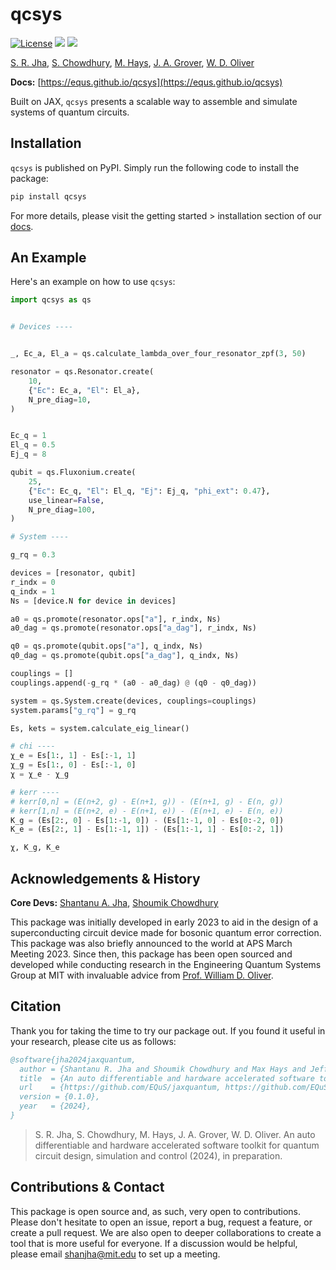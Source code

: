 # qcsys

[![License](https://img.shields.io/github/license/EQuS/qcsys.svg?style=popout-square)](https://opensource.org/license/apache-2-0) [![](https://img.shields.io/github/release/EQuS/qcsys.svg?style=popout-square)](https://github.com/EQuS/qcsys/releases) [![](https://img.shields.io/pypi/dm/qcsys.svg?style=popout-square)](https://pypi.org/project/qcsys/)

[S. R. Jha](https://github.com/Phionx), [S. Chowdhury](https://github.com/shoumikdc), [M. Hays](https://scholar.google.com/citations?user=06z0MjwAAAAJ), [J. A. Grover](https://scholar.google.com/citations?user=igewch8AAAAJ), [W. D. Oliver](https://scholar.google.com/citations?user=4vNbnqcAAAAJ&hl=en)


**Docs:** [https://equs.github.io/qcsys](https://equs.github.io/qcsys)

Built on JAX,  `qcsys` presents a scalable way to assemble and simulate systems of quantum circuits. 

## Installation

`qcsys` is published on PyPI. Simply run the following code to install the package:


```bash
pip install qcsys
```

For more details, please visit the getting started > installation section of our [docs](https://equs.github.io/qcsys/getting_started/installation.html).

## An Example

Here's an example on how to use `qcsys`:

```python
import qcsys as qs


# Devices ----


_, Ec_a, El_a = qs.calculate_lambda_over_four_resonator_zpf(3, 50)

resonator = qs.Resonator.create(
    10,
    {"Ec": Ec_a, "El": El_a},
    N_pre_diag=10,
)


Ec_q = 1
El_q = 0.5
Ej_q = 8

qubit = qs.Fluxonium.create(
    25,
    {"Ec": Ec_q, "El": El_q, "Ej": Ej_q, "phi_ext": 0.47},
    use_linear=False,
    N_pre_diag=100,
)

# System ----

g_rq = 0.3

devices = [resonator, qubit]
r_indx = 0
q_indx = 1
Ns = [device.N for device in devices]

a0 = qs.promote(resonator.ops["a"], r_indx, Ns)
a0_dag = qs.promote(resonator.ops["a_dag"], r_indx, Ns)

q0 = qs.promote(qubit.ops["a"], q_indx, Ns)
q0_dag = qs.promote(qubit.ops["a_dag"], q_indx, Ns)

couplings = []
couplings.append(-g_rq * (a0 - a0_dag) @ (q0 - q0_dag))

system = qs.System.create(devices, couplings=couplings)
system.params["g_rq"] = g_rq

Es, kets = system.calculate_eig_linear()

# chi ----
χ_e = Es[1:, 1] - Es[:-1, 1]
χ_g = Es[1:, 0] - Es[:-1, 0]
χ = χ_e - χ_g

# kerr ----
# kerr[0,n] = (E(n+2, g) - E(n+1, g)) - (E(n+1, g) - E(n, g))
# kerr[1,n] = (E(n+2, e) - E(n+1, e)) - (E(n+1, e) - E(n, e))
K_g = (Es[2:, 0] - Es[1:-1, 0]) - (Es[1:-1, 0] - Es[0:-2, 0])
K_e = (Es[2:, 1] - Es[1:-1, 1]) - (Es[1:-1, 1] - Es[0:-2, 1])

χ, K_g, K_e
```



## Acknowledgements & History

**Core Devs:** [Shantanu A. Jha](https://github.com/Phionx), [Shoumik Chowdhury](https://github.com/shoumikdc)


This package was initially developed in early 2023 to aid in the design of a superconducting circuit device made for bosonic quantum error correction. This package was also briefly announced to the world at APS March Meeting 2023. Since then, this package has been open sourced and developed while conducting research in the Engineering Quantum Systems Group at MIT with invaluable advice from [Prof. William D. Oliver](https://equs.mit.edu/william-d-oliver/). 

## Citation

Thank you for taking the time to try our package out. If you found it useful in your research, please cite us as follows:

```bibtex
@software{jha2024jaxquantum,
  author = {Shantanu R. Jha and Shoumik Chowdhury and Max Hays and Jeff A. Grover and William D. Oliver},
  title  = {An auto differentiable and hardware accelerated software toolkit for quantum circuit design, simulation and control},
  url    = {https://github.com/EQuS/jaxquantum, https://github.com/EQuS/bosonic-jax, https://github.com/EQuS/qcsys},
  version = {0.1.0},
  year   = {2024},
}
```
> S. R. Jha, S. Chowdhury, M. Hays, J. A. Grover, W. D. Oliver. An auto differentiable and hardware accelerated software toolkit for quantum circuit design, simulation and control (2024), in preparation.


## Contributions & Contact

This package is open source and, as such, very open to contributions. Please don't hesitate to open an issue, report a bug, request a feature, or create a pull request. We are also open to deeper collaborations to create a tool that is more useful for everyone. If a discussion would be helpful, please email [shanjha@mit.edu](mailto:shanjha@mit.edu) to set up a meeting. 
